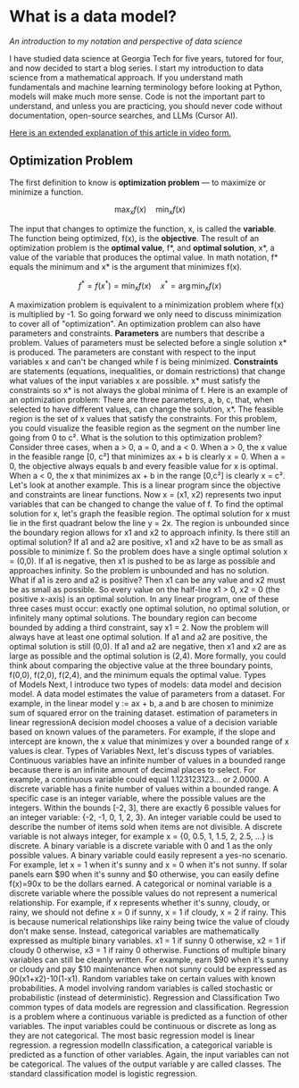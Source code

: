 # What is a data model?

*An introduction to my notation and perspective of data science*

I have studied data science at Georgia Tech for five years, tutored for four, and now decided to start a blog series. I start my introduction to data science from a mathematical approach. If you understand math fundamentals and machine learning terminology before looking at Python, models will make much more sense. Code is not the important part to understand, and unless you are practicing, you should never code without documentation, open-source searches, and LLMs (Cursor AI).

[Here is an extended explanation of this article in video form.](https://www.youtube.com/watch?v=BNF2zdyJAQE)

## Optimization Problem

The first definition to know is **optimization problem** — to maximize or minimize a function.

$$ \max_x f(x) \quad \min_x f(x) $$

The input that changes to optimize the function, x, is called the **variable**. The function being optimized, f(x), is the **objective**. The result of an optimization problem is the **optimal value**, f*, and **optimal solution**, x*, a value of the variable that produces the optimal value. In math notation, f* equals the minimum and x* is the argument that minimizes f(x).

$$ f^*=f(x^*)=\min_x f(x) \quad x^*=\arg\min_x f(x) $$

A maximization problem is equivalent to a minimization problem where f(x) is multiplied by -1. So going forward we only need to discuss minimization to cover all of "optimization".
An optimization problem can also have parameters and constraints. **Parameters** are numbers that describe a problem. Values of parameters must be selected before a single solution x* is produced. The parameters are constant with respect to the input variables x and can't be changed while f is being minimized. **Constraints** are statements (equations, inequalities, or domain restrictions) that change what values of the input variables x are possible. x* must satisfy the constraints so x* is not always the global minima of f.
Here is an example of an optimization problem:
There are three parameters, a, b, c, that, when selected to have different values, can change the solution, x*. The feasible region is the set of x values that satisfy the constraints. For this problem, you could visualize the feasible region as the segment on the number line going from 0 to c².
What is the solution to this optimization problem? Consider three cases, when a > 0, a = 0, and a < 0. When a > 0, the x value in the feasible range [0, c²] that minimizes ax + b is clearly x = 0. When a = 0, the objective always equals b and every feasible value for x is optimal. When a < 0, the x that minimizes ax + b in the range [0,c²] is clearly x = c².
Let's look at another example. This is a linear program since the objective and constraints are linear functions.
Now x = (x1, x2) represents two input variables that can be changed to change the value of f. To find the optimal solution for x, let's graph the feasible region.
The optimal solution for x must lie in the first quadrant below the line y = 2x. The region is unbounded since the boundary region allows for x1 and x2 to approach infinity. Is there still an optimal solution? If a1 and a2 are positive, x1 and x2 have to be as small as possible to minimize f. So the problem does have a single optimal solution x = (0,0). If a1 is negative, then x1 is pushed to be as large as possible and approaches infinity. So the problem is unbounded and has no solution. What if a1 is zero and a2 is positive? Then x1 can be any value and x2 must be as small as possible. So every value on the half-line x1 > 0, x2 = 0 (the positive x-axis) is an optimal solution. In any linear program, one of these three cases must occur: exactly one optimal solution, no optimal solution, or infinitely many optimal solutions.
The boundary region can become bounded by adding a third constraint, say x1 = 2.
Now the problem will always have at least one optimal solution. If a1 and a2 are positive, the optimal solution is still (0,0). If a1 and a2 are negative, then x1 and x2 are as large as possible and the optimal solution is (2,4). More formally, you could think about comparing the objective value at the three boundary points, f(0,0), f(2,0), f(2,4), and the minimum equals the optimal value.
Types of Models
Next, I introduce two types of models: data model and decision model. A data model estimates the value of parameters from a dataset. For example, in the linear model y := ax + b, a and b are chosen to minimize sum of squared error on the training dataset.
estimation of parameters in linear regressionA decision model chooses a value of a decision variable based on known values of the parameters. For example, if the slope and intercept are known, the x value that minimizes y over a bounded range of x values is clear.
Types of Variables
Next, let's discuss types of variables. Continuous variables have an infinite number of values in a bounded range because there is an infinite amount of decimal places to select. For example, a continuous variable could equal 1.123123123… or 2.0000. A discrete variable has a finite number of values within a bounded range. A specific case is an integer variable, where the possible values are the integers. Within the bounds [-2, 3], there are exactly 6 possible values for an integer variable: {-2, -1, 0, 1, 2, 3}. An integer variable could be used to describe the number of items sold when items are not divisible. A discrete variable is not always integer, for example x = {0, 0.5, 1, 1.5, 2, 2.5, …} is discrete.
A binary variable is a discrete variable with 0 and 1 as the only possible values. A binary variable could easily represent a yes-no scenario. For example, let x = 1 when it's sunny and x = 0 when it's not sunny. If solar panels earn $90 when it's sunny and $0 otherwise, you can easily define f(x)=90x to be the dollars earned.
A categorical or nominal variable is a discrete variable where the possible values do not represent a numerical relationship. For example, if x represents whether it's sunny, cloudy, or rainy, we should not define x = 0 if sunny, x = 1 if cloudy, x = 2 if rainy. This is because numerical relationships like rainy being twice the value of cloudy don't make sense. Instead, categorical variables are mathematically expressed as multiple binary variables. x1 = 1 if sunny 0 otherwise, x2 = 1 if cloudy 0 otherwise, x3 = 1 if rainy 0 otherwise. Functions of multiple binary variables can still be cleanly written. For example, earn $90 when it's sunny or cloudy and pay $10 maintenance when not sunny could be expressed as 90(x1+x2)-10(1-x1).
Random variables take on certain values with known probabilities. A model involving random variables is called stochastic or probabilistic (instead of deterministic).
Regression and Classification
Two common types of data models are regression and classification. Regression is a problem where a continuous variable is predicted as a function of other variables. The input variables could be continuous or discrete as long as they are not categorical. The most basic regression model is linear regression.
a regression modelIn classification, a categorical variable is predicted as a function of other variables. Again, the input variables can not be categorical. The values of the output variable y are called classes. The standard classification model is logistic regression.